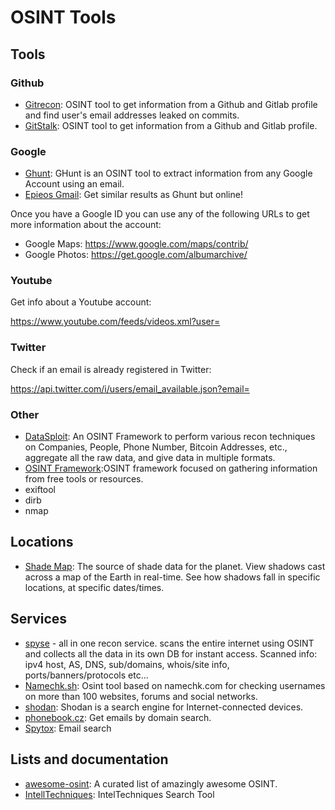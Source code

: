# OSINT Tools

## Tools

### Github

- [Gitrecon](https://github.com/GONZOsint/gitrecon): OSINT tool to get information from a Github and Gitlab profile and find user's email addresses leaked on commits.
- [GitStalk](https://github.com/un1k0n/GitStalk): OSINT tool to get information from a Github and Gitlab profile.

### Google

- [Ghunt](https://github.com/mxrch/GHunt): GHunt is an OSINT tool to extract information from any Google Account using an email.
- [Epieos Gmail](https://tools.epieos.com/email.php): Get similar results as Ghunt but online! 

Once you have a Google ID you can use any of the following URLs to get more information about the account:

- Google Maps: https://www.google.com/maps/contrib/<ID>
- Google Photos: https://get.google.com/albumarchive/<ID>

### Youtube

Get info about a Youtube account:

https://www.youtube.com/feeds/videos.xml?user=<username>

### Twitter

Check if an email is already registered in Twitter:

https://api.twitter.com/i/users/email_available.json?email=<email>

### Other

- [DataSploit](https://github.com/DataSploit/datasploit): An OSINT Framework to perform various recon techniques on Companies, People, Phone Number, Bitcoin Addresses, etc., aggregate all the raw data, and give data in multiple formats.
- [OSINT Framework](https://github.com/lockfale/OSINT-Framework):OSINT framework focused on gathering information from free tools or resources.
- exiftool
- dirb
- nmap

## Locations

- [Shade Map](https://shademap.app/): The source of shade data for the planet. View shadows cast across a map of the Earth in real-time. See how shadows fall in specific locations, at specific dates/times.

## Services
- [spyse](https://spyse.com/) - all in one recon service. scans the entire internet using OSINT and collects all the data in its own DB for instant access. Scanned info: ipv4 host, AS, DNS, sub/domains, whois/site info, ports/banners/protocols etc... 
- [Namechk.sh](https://github.com/HA71/Namechk): Osint tool based on namechk.com for checking usernames on more than 100 websites, forums and social networks.
- [shodan](https://shodan.io): Shodan is a search engine for Internet-connected devices.
- [phonebook.cz](https://phonebook.cz/): Get emails by domain search.
- [Spytox](https://www.spytox.com/email-search): Email search

## Lists and documentation
- [awesome-osint](https://github.com/jivoi/awesome-osint): A curated list of amazingly awesome OSINT.
- [IntellTechniques](https://inteltechniques.com/menu.html): IntelTechniques Search Tool